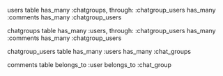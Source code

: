 users table
  has_many :chatgroups, through: :chatgroup_users
  has_many :comments
  has_many :chatgroup_users


chatgroups table
  has_many :users, through: :chatgroup_users
  has_many :comments
  has_many :chatgroup_users


chatgroup_users table
  has_many :users
  has_many :chat_groups

comments table
  belongs_to :user
  belongs_to :chat_group


<!-- カラム名とカラムの型は次のコミットで作成予定 -->
